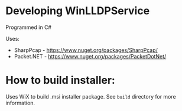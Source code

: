 # Developing WinLLDPService

Programmed in C#

Uses:

* SharpPcap - https://www.nuget.org/packages/SharpPcap/
* Packet.NET - https://www.nuget.org/packages/PacketDotNet/

# How to build installer:
Uses WiX to build .msi installer package. See `build` directory for more information.
